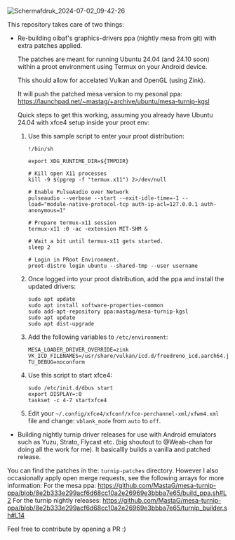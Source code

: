 
![Schermafdruk_2024-07-02_09-42-26](https://github.com/MastaG/mesa-turnip-ppa/assets/15012115/84b6d427-c780-45a2-85bf-cf8b84d6fa56)

This repository takes care of two things:

- Re-building oibaf's graphics-drivers ppa (nightly mesa from git) with extra patches applied.

  The patches are meant for running Ubuntu 24.04 (and 24.10 soon) within a proot environment using Termux on your Android device.

  This should allow for accelated Vulkan and OpenGL (using Zink).

  It will push the patched mesa version to my pesonal ppa: https://launchpad.net/~mastag/+archive/ubuntu/mesa-turnip-kgsl

  Quick steps to get this working, assuming you already have Ubuntu 24.04 with xfce4 setup inside your proot env:

  1. Use this sample script to enter your proot distribution:
     ```
     !/bin/sh

     export XDG_RUNTIME_DIR=${TMPDIR}

     # Kill open X11 processes
     kill -9 $(pgrep -f "termux.x11") 2>/dev/null

     # Enable PulseAudio over Network
     pulseaudio --verbose --start --exit-idle-time=-1 --load="module-native-protocol-tcp auth-ip-acl=127.0.0.1 auth-anonymous=1"

     # Prepare termux-x11 session
     termux-x11 :0 -ac -extension MIT-SHM &

     # Wait a bit until termux-x11 gets started.
     sleep 2

     # Login in PRoot Environment.
     proot-distro login ubuntu --shared-tmp --user username
     ```
  2. Once logged into your proot distribution, add the ppa and install the updated drivers:
     ```
     sudo apt update
     sudo apt install software-properties-common
     sudo add-apt-repository ppa:mastag/mesa-turnip-kgsl
     sudo apt update
     sudo apt dist-upgrade
     ```
  2. Add the following variables to ```/etc/environment```:
     ```
     MESA_LOADER_DRIVER_OVERRIDE=zink
     VK_ICD_FILENAMES=/usr/share/vulkan/icd.d/freedreno_icd.aarch64.json:/usr/share/vulkan/icd.d/freedreno_icd.armv7l.json
     TU_DEBUG=noconform
     ```
  3. Use this script to start xfce4:
     ```
     sudo /etc/init.d/dbus start
     export DISPLAY=:0
     taskset -c 4-7 startxfce4
     ```
  4. Edit your ```~/.config/xfce4/xfconf/xfce-perchannel-xml/xfwm4.xml``` file and change: ```vblank_mode``` from ```auto``` to ```off```.
  


- Building nightly turnip driver releases for use with Android emulators such as Yuzu, Strato, Flycast etc. (big shoutout to @Weab-chan for doing all the work for me).
  It basicallly builds a vanilla and patched release.

You can find the patches in the: ```turnip-patches``` directory.
However I also occasionally apply open merge requests, see the following arrays for more information:
For the mesa ppa: https://github.com/MastaG/mesa-turnip-ppa/blob/8e2b333e299acf6d68cc10a2e26969e3bbba7e65/build_ppa.sh#L2
For the turnip nightly releases: https://github.com/MastaG/mesa-turnip-ppa/blob/8e2b333e299acf6d68cc10a2e26969e3bbba7e65/turnip_builder.sh#L14

Feel free to contribute by opening a PR :)
